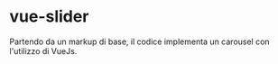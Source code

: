 # vue-slider
Partendo da un markup di base, il codice implementa un carousel con l'utilizzo di VueJs.